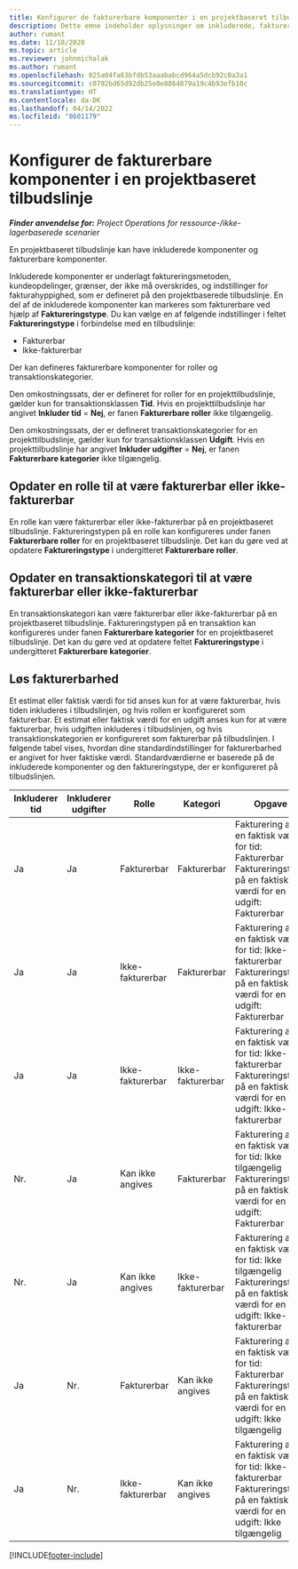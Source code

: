 ```yaml
---
title: Konfigurer de fakturerbare komponenter i en projektbaseret tilbudslinje
description: Dette emne indeholder oplysninger om inkluderede, fakturerbare og ikke-fakturerbare komponenter på projektbaserede tilbudslinjer.
author: rumant
ms.date: 11/18/2020
ms.topic: article
ms.reviewer: johnmichalak
ms.author: rumant
ms.openlocfilehash: 025a04fa63bfdb53aaababcd964a5dcb92c0a3a1
ms.sourcegitcommit: c0792bd65d92db25e0e8864879a19c4b93efb10c
ms.translationtype: HT
ms.contentlocale: da-DK
ms.lasthandoff: 04/14/2022
ms.locfileid: "8601179"
---
```

# <a name="configure-the-chargeable-components-of-a-project-based-quote-line"></a>Konfigurer de fakturerbare komponenter i en projektbaseret tilbudslinje

_**Finder anvendelse for:** Project Operations for ressource-/ikke-lagerbaserede scenarier_

En projektbaseret tilbudslinje kan have inkluderede komponenter og fakturerbare komponenter.

Inkluderede komponenter er underlagt faktureringsmetoden, kundeopdelinger, grænser, der ikke må overskrides, og indstillinger for fakturahyppighed, som er defineret på den projektbaserede tilbudslinje.
En del af de inkluderede komponenter kan markeres som fakturerbare ved hjælp af **Faktureringstype**. Du kan vælge en af følgende indstillinger i feltet **Faktureringstype** i forbindelse med en tilbudslinje:

   - Fakturerbar
   - Ikke-fakturerbar

Der kan defineres fakturerbare komponenter for roller og transaktionskategorier.

Den omkostningssats, der er defineret for roller for en projekttilbudslinje, gælder kun for transaktionsklassen **Tid**. Hvis en projekttilbudslinje har angivet **Inkluder tid** = **Nej**, er fanen **Fakturerbare roller** ikke tilgængelig.

Den omkostningssats, der er defineret transaktionskategorier for en projekttilbudslinje, gælder kun for transaktionsklassen **Udgift**. Hvis en projekttilbudslinje har angivet **Inkluder udgifter** = **Nej**, er fanen **Fakturerbare kategorier** ikke tilgængelig.

## <a name="update-a-role-to-be-chargeable-or-non-chargeable"></a>Opdater en rolle til at være fakturerbar eller ikke-fakturerbar
En rolle kan være fakturerbar eller ikke-fakturerbar på en projektbaseret tilbudslinje. Faktureringstypen på en rolle kan konfigureres under fanen **Fakturerbare roller** for en projektbaseret tilbudslinje. Det kan du gøre ved at opdatere **Faktureringstype** i undergitteret **Fakturerbare roller**. 

## <a name="update-a-transaction-category-to-be-chargeable-or-non-chargeable"></a>Opdater en transaktionskategori til at være fakturerbar eller ikke-fakturerbar
En transaktionskategori kan være fakturerbar eller ikke-fakturerbar på en projektbaseret tilbudslinje. Faktureringstypen på en transaktion kan konfigureres under fanen **Fakturerbare kategorier** for en projektbaseret tilbudslinje. Det kan du gøre ved at opdatere feltet **Faktureringstype** i undergitteret **Fakturerbare kategorier**. 

## <a name="resolve-chargeability"></a>Løs fakturerbarhed

Et estimat eller faktisk værdi for tid anses kun for at være fakturerbar, hvis tiden inkluderes i tilbudslinjen, og hvis rollen er konfigureret som fakturerbar.
Et estimat eller faktisk værdi for en udgift anses kun for at være fakturerbar, hvis udgiften inkluderes i tilbudslinjen, og hvis transaktionskategorien er konfigureret som fakturerbar på tilbudslinjen. I følgende tabel vises, hvordan dine standardindstillinger for fakturerbarhed er angivet for hver faktiske værdi. Standardværdierne er baserede på de inkluderede komponenter og den faktureringstype, der er konfigureret på tilbudslinjen.

| Inkluderer tid | Inkluderer udgifter | Rolle | Kategori | Opgave |
| --- | --- | --- | --- | --- |
| Ja | Ja | Fakturerbar | Fakturerbar | Fakturering af en faktisk værdi for tid: Fakturerbar </br>Faktureringstype på en faktisk værdi for en udgift: Fakturerbar |
| Ja | Ja | Ikke-fakturerbar | Fakturerbar | Fakturering af en faktisk værdi for tid: Ikke-fakturerbar </br>Faktureringstype på en faktisk værdi for en udgift: Fakturerbar |
| Ja | Ja | Ikke-fakturerbar | Ikke-fakturerbar | Fakturering af en faktisk værdi for tid: Ikke-fakturerbar </br>Faktureringstype på en faktisk værdi for en udgift: Ikke-fakturerbar |
| Nr. | Ja | Kan ikke angives | Fakturerbar | Fakturering af en faktisk værdi for tid: Ikke tilgængelig </br>Faktureringstype på en faktisk værdi for en udgift: Fakturerbar |
| Nr. | Ja | Kan ikke angives | Ikke-fakturerbar | Fakturering af en faktisk værdi for tid: Ikke tilgængelig </br>Faktureringstype på en faktisk værdi for en udgift: Ikke-fakturerbar |
| Ja | Nr. | Fakturerbar | Kan ikke angives | Fakturering af en faktisk værdi for tid: Fakturerbar </br>Faktureringstype på en faktisk værdi for en udgift: Ikke tilgængelig |
| Ja | Nr. | Ikke-fakturerbar | Kan ikke angives | Fakturering af en faktisk værdi for tid: Ikke-fakturerbar </br> Faktureringstype på en faktisk værdi for en udgift: Ikke tilgængelig |


[!INCLUDE[footer-include](../includes/footer-banner.md)]